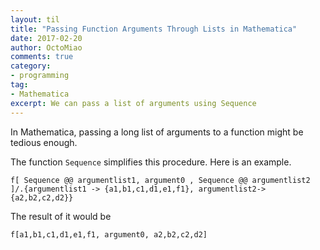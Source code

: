 ```yaml
---
layout: til
title: "Passing Function Arguments Through Lists in Mathematica"
date: 2017-02-20
author: OctoMiao
comments: true
category:
- programming
tag:
- Mathematica
excerpt: We can pass a list of arguments using Sequence
---
```



In Mathematica, passing a long list of arguments to a function might be tedious enough.

The function `Sequence` simplifies this procedure. Here is an example.

```
f[ Sequence @@ argumentlist1, argument0 , Sequence @@ argumentlist2 ]/.{argumentlist1 -> {a1,b1,c1,d1,e1,f1}, argumentlist2-> {a2,b2,c2,d2}}
```

The result of it would be

```
f[a1,b1,c1,d1,e1,f1, argument0, a2,b2,c2,d2]
```
